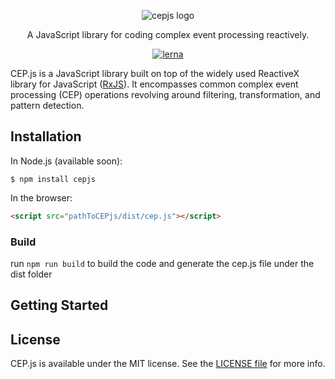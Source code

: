 <p align="center">
    <img src="https://user-images.githubusercontent.com/4553211/57116521-116f3480-6d2c-11e9-9c7c-b025a28398a3.png" alt="cepjs logo">
</p>

<p align="center">
    A JavaScript library for coding complex event processing reactively.
</p>

<p align="center">
    <a href="https://lerna.js.org/"><img src="https://img.shields.io/badge/maintained%20with-lerna-cc00ff.svg" alt="lerna"></a>
</p>

CEP.js is a JavaScript library built on top of the widely used ReactiveX library for JavaScript ([RxJS](https://github.com/ReactiveX/rxjs)). It encompasses common complex event processing (CEP) operations revolving around filtering, transformation, and pattern detection.

## Installation
In Node.js (available soon):
```
$ npm install cepjs
```
In the browser:
```html
<script src="pathToCEPjs/dist/cep.js"></script>
```
### Build
run `npm run build` to build the code and generate the cep.js file under the dist folder

## Getting Started

## License
CEP.js is available under the MIT license. See the [LICENSE file](https://github.com/RxCEP/cepjs/blob/master/LICENSE) for more info.